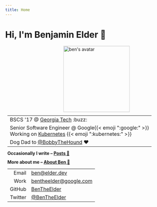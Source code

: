 ```yaml
---
title: Home
---
```

<h1 class="page-title">Hi, I'm Benjamin Elder 👋</h1>
<figure class="full-bleed" style="background: none; border: none; position: relative; width: 42%; padding-bottom: 42%; left: 50%; transform: translateX(-50%); margin-bottom: .75em; margin-top: .1em;">
  <picture>
    <img src="/images/ben_avatar_optim.jpg" alt="ben's avatar" class="circle-badge" style="position: absolute; top: 0; bottom: 0; left: 0; width: 100%; height: 100%; border-width: .25em;">
  </picture>
</figure>
<div class="" style="padding: .5em; padding-top: 0">
  <table style="margin: 0 auto;">
    <tbody>
      <tr>
        <td>BSCS '17 @ <a href="http://www.gatech.edu/">Georgia Tech</a> <span class="emoji" style="background-image:url(/images/GT_Buzz_logo.svg)" title=":buzz:">:buzz:</span></td>
      </tr>
      <tr>
        <td>Senior Software Engineer @ Google{{< emoji ":google:" >}}<br> Working on <a href="https://kubernetes.io">Kubernetes</a> {{< emoji ":kubernetes:" >}}</td>
      </tr>
      <tr>
        <td>Dog Dad to <a href="https://twitter.com/BobbyTheHound">@BobbyTheHound</a> ❤️</td>
      </tr>
    </tbody>
  </table>
  <div style="font-weight: bold; line-height: 2em; margin: .5em auto">
    <span>Occasionally I write – <a href="/posts">Posts 📝</a></span>
    <br>
    <span>More about me – <a href="/about">About Ben 🤔</a></span>
  </div>
  <table style="margin: 0 auto; text-align: left;">
    <tbody>
      <tr>
        <td style="text-align: right"><span class="bold">Email <span class="icon" style="background-image:url(/images/material_icons/ic_contact_mail_black_24px.svg)"></span></span></td>
        <td><a href="mailto:ben@elder.dev">ben@elder.dev</a></td>
      </tr>
      <tr>
        <td style="text-align: right"><span class="bold">Work <span class="icon" style="background-image:url(/images/material_icons/ic_contact_mail_black_24px.svg)"></span></span></span></td>
        <td><a href="mailto:bentheelder@google.com">bentheelder@google.com</a></td>
      </tr>
      <tr>
        <td style="text-align: right"><span class="bold">GitHub <span class="icon" style="background-image:url(/images/GitHub-Mark-120px-plus.png); background-size: 95%"></span></span></td>
        <td><a href="https://www.github.com/BenTheElder">BenTheElder</a></td>
      </tr>
      <tr>
        <td style="text-align: right"><span class="bold">Twitter <span class="icon" style="background-image:url(/images/icons8-twitter.svg)"></span></span></td>
        <td><a href="https://twitter.com/BenTheElder">@BenTheElder</a></td>
      </tr>
    </tbody>
  </table>
</div>
